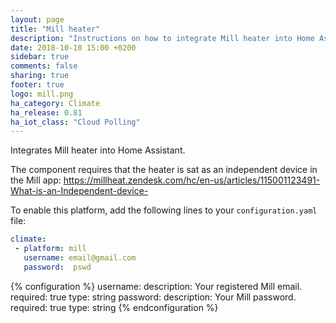 ```yaml
---
layout: page
title: "Mill heater"
description: "Instructions on how to integrate Mill heater into Home Assistant."
date: 2018-10-10 15:00 +0200
sidebar: true
comments: false
sharing: true
footer: true
logo: mill.png
ha_category: Climate
ha_release: 0.81
ha_iot_class: "Cloud Polling"
---
```


Integrates Mill heater into Home Assistant.

The component requires that the heater is sat as an independent device in the Mill app: 
https://millheat.zendesk.com/hc/en-us/articles/115001123491-What-is-an-Independent-device-


To enable this platform, add the following lines to your `configuration.yaml` file:

```yaml
climate:
 - platform: mill
   username: email@gmail.com
   password:  pswd
```

{% configuration %}
username:
  description: Your registered Mill email.
  required: true
  type: string
password:
  description: Your Mill password.
  required: true
  type: string 
{% endconfiguration %}
